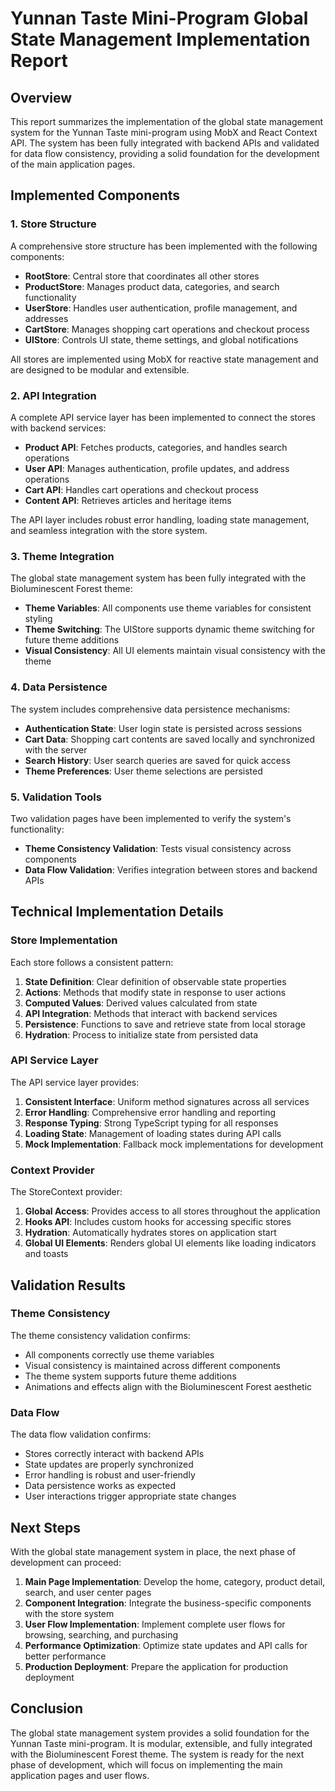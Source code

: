 # Yunnan Taste Mini-Program Global State Management Implementation Report

## Overview

This report summarizes the implementation of the global state management system for the Yunnan Taste mini-program using MobX and React Context API. The system has been fully integrated with backend APIs and validated for data flow consistency, providing a solid foundation for the development of the main application pages.

## Implemented Components

### 1. Store Structure

A comprehensive store structure has been implemented with the following components:

- **RootStore**: Central store that coordinates all other stores
- **ProductStore**: Manages product data, categories, and search functionality
- **UserStore**: Handles user authentication, profile management, and addresses
- **CartStore**: Manages shopping cart operations and checkout process
- **UIStore**: Controls UI state, theme settings, and global notifications

All stores are implemented using MobX for reactive state management and are designed to be modular and extensible.

### 2. API Integration

A complete API service layer has been implemented to connect the stores with backend services:

- **Product API**: Fetches products, categories, and handles search operations
- **User API**: Manages authentication, profile updates, and address operations
- **Cart API**: Handles cart operations and checkout process
- **Content API**: Retrieves articles and heritage items

The API layer includes robust error handling, loading state management, and seamless integration with the store system.

### 3. Theme Integration

The global state management system has been fully integrated with the Bioluminescent Forest theme:

- **Theme Variables**: All components use theme variables for consistent styling
- **Theme Switching**: The UIStore supports dynamic theme switching for future theme additions
- **Visual Consistency**: All UI elements maintain visual consistency with the theme

### 4. Data Persistence

The system includes comprehensive data persistence mechanisms:

- **Authentication State**: User login state is persisted across sessions
- **Cart Data**: Shopping cart contents are saved locally and synchronized with the server
- **Search History**: User search queries are saved for quick access
- **Theme Preferences**: User theme selections are persisted

### 5. Validation Tools

Two validation pages have been implemented to verify the system's functionality:

- **Theme Consistency Validation**: Tests visual consistency across components
- **Data Flow Validation**: Verifies integration between stores and backend APIs

## Technical Implementation Details

### Store Implementation

Each store follows a consistent pattern:

1. **State Definition**: Clear definition of observable state properties
2. **Actions**: Methods that modify state in response to user actions
3. **Computed Values**: Derived values calculated from state
4. **API Integration**: Methods that interact with backend services
5. **Persistence**: Functions to save and retrieve state from local storage
6. **Hydration**: Process to initialize state from persisted data

### API Service Layer

The API service layer provides:

1. **Consistent Interface**: Uniform method signatures across all services
2. **Error Handling**: Comprehensive error handling and reporting
3. **Response Typing**: Strong TypeScript typing for all responses
4. **Loading State**: Management of loading states during API calls
5. **Mock Implementation**: Fallback mock implementations for development

### Context Provider

The StoreContext provider:

1. **Global Access**: Provides access to all stores throughout the application
2. **Hooks API**: Includes custom hooks for accessing specific stores
3. **Hydration**: Automatically hydrates stores on application start
4. **Global UI Elements**: Renders global UI elements like loading indicators and toasts

## Validation Results

### Theme Consistency

The theme consistency validation confirms:

- All components correctly use theme variables
- Visual consistency is maintained across different components
- The theme system supports future theme additions
- Animations and effects align with the Bioluminescent Forest aesthetic

### Data Flow

The data flow validation confirms:

- Stores correctly interact with backend APIs
- State updates are properly synchronized
- Error handling is robust and user-friendly
- Data persistence works as expected
- User interactions trigger appropriate state changes

## Next Steps

With the global state management system in place, the next phase of development can proceed:

1. **Main Page Implementation**: Develop the home, category, product detail, search, and user center pages
2. **Component Integration**: Integrate the business-specific components with the store system
3. **User Flow Implementation**: Implement complete user flows for browsing, searching, and purchasing
4. **Performance Optimization**: Optimize state updates and API calls for better performance
5. **Production Deployment**: Prepare the application for production deployment

## Conclusion

The global state management system provides a solid foundation for the Yunnan Taste mini-program. It is modular, extensible, and fully integrated with the Bioluminescent Forest theme. The system is ready for the next phase of development, which will focus on implementing the main application pages and user flows.

